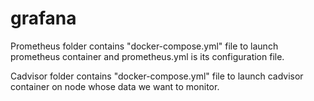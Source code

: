 # grafana

Prometheus folder contains "docker-compose.yml" file to launch prometheus container and prometheus.yml is its configuration file.

Cadvisor folder contains "docker-compose.yml" file to launch cadvisor container on node whose data we want to monitor.


